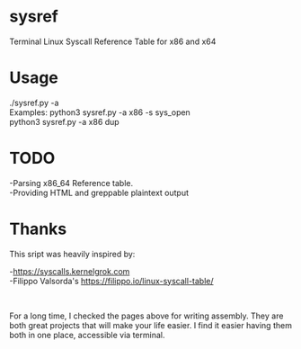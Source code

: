 # sysref
Terminal Linux Syscall Reference Table for x86 and x64

# Usage

./sysref.py -a <architecture> <keyword>
<br />
Examples:
  python3 sysref.py -a x86 -s sys_open
  <br />
  python3 sysref.py -a x86 dup


# TODO

-Parsing x86_64 Reference table.
<br />
-Providing HTML and greppable plaintext output 


# Thanks

This sript was heavily inspired by:

  -https://syscalls.kernelgrok.com
  <br />
  -Filippo Valsorda's https://filippo.io/linux-syscall-table/
  
  <br />
  
For a long time, I checked the pages above for writing assembly. They are both great projects that will make your life easier. I find it easier having them both in one place, accessible via terminal. 


